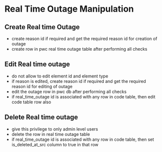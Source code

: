 # Real Time Outage Manipulation

## Create Real time Outage
* create reason id if required and get the required reason id for creation of outage
* create row in pwc real time outage table after performing all checks

## Edit Real time outage
* do not allow to edit element id and element type
* if reason is edited, create reason id if required and get the required reason id for editing of outage
* edit the outage row in pwc db after performing all checks
* if real_time_outage id is associated with any row in code table, then edit code table row also

## Delete Real time outage
* give this privilege to only admin level users
* delete the row in real time outage table
* if real_time_outage id is associated with any row in code table, then set is_deleted_at_src column to true in that row